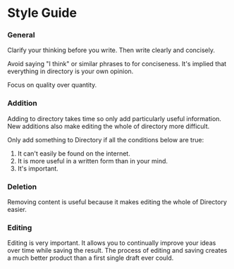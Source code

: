 # Style Guide

### General

Clarify your thinking before you write. Then write clearly and concisely.

Avoid saying "I think" or similar phrases to for conciseness. It's implied that everything in directory is your own opinion.

Focus on quality over quantity.

### Addition

Adding to directory takes time so only add particularly useful information. New additions also make editing the whole of directory more difficult.

Only add something to Directory if all the conditions below are true:

1. It can't easily be found on the internet.
2. It is more useful in a written form than in your mind.
3. It's important.

### Deletion

Removing content is useful because it makes editing the whole of Directory easier. 

### Editing 

Editing is very important. It allows you to continually improve your ideas over time while saving the result. The process of editing and saving creates a much better product than a first single draft ever could.

